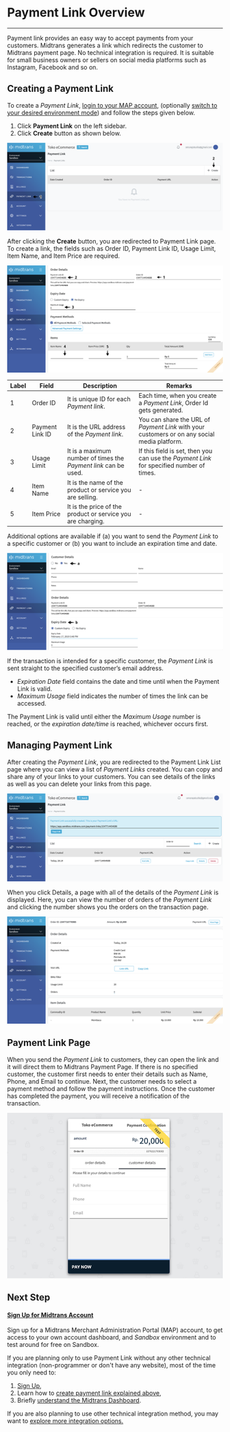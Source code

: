 # Payment Link Overview
<hr>
Payment link provides an easy way to accept payments from your customers. Midtrans generates a link which redirects the customer to Midtrans payment page. No technical integration is required. It is suitable for small business owners or sellers on social media platforms such as Instagram, Facebook and so on.

## Creating a Payment Link
To create a _Payment Link_, [login to your MAP account](/en/overview.md#accessing-midtrans-administration-portal), (optionally [switch to your desired environment mode](/en/midtrans-account/overview.md#switching-environment)) and follow the steps given below.
1. Click **Payment Link** on the left sidebar.
2. Click **Create** button as shown below.

![Payment Link New](../../asset/image/paymentlink_new.png)

After clicking the **Create** button, you are redirected to Payment Link page. To create a link, the fields such as Order ID, Payment Link ID, Usage Limit, Item Name, and Item Price are required.

![Create Payment Link](../../asset/image/paymentlink_create.png)

| Label | Field | Description | Remarks |
| ----- | --------------- | ------------------------------------------------------------ | ------------------------------------------------------------ |
| 1 | Order ID | It is unique ID for each *Payment link*.| Each time, when you create a *Payment Link*, Order Id gets generated.|
| 2 | Payment Link ID | It is the URL address of the *Payment link*.| You can share the URL of *Payment Link* with your customers or on any social media platform. |
| 3 | Usage Limit | It is a maximum number of times the *Payment link* can be used.| If this field is set, then you can use the *Payment Link* for specified number of times.|
| 4 | Item Name | It is the name of the product or service you are selling.| - |
| 5 | Item Price | It is the price of the product or service you are charging.| - |

Additional options are available if (a) you want to send the *Payment Link* to a specific customer or (b) you want to include an expiration time and date.

![Options Payment Link](../../asset/image/paymentlink_options.png)

If the transaction is intended for a specific customer, the *Payment Link* is sent straight to the specified customer’s email address. 
- *Expiration Date* field contains the date and time until when the Payment Link is valid. 
- *Maximum Usage* field indicates the number of times the link can be accessed. 

The Payment Link is valid until either the *Maximum Usage* number is reached, or the *expiration date/time* is reached, whichever occurs first.

## Managing Payment Link
After creating the *Payment Link*, you are redirected to the Payment Link List page where you can view a list of *Payment Links* created. You can copy and share any of your links to your customers. You can see details of the links as well as you can delete your links from this page.

![List Payment Link](../../asset/image/paymentlink_list.png)

When you click Details, a page with all of the details of the *Payment Link* is displayed. Here, you can view the number of orders of the *Payment Link* and clicking the number shows you the orders on the transaction page.

![Details Payment Link](../../asset/image/paymentlink_details.png)

## Payment Link Page
When you send the *Payment Link* to customers, they can open the link and it will direct them to Midtrans Payment Page. If there is no specified customer, the customer first needs to enter their details such as Name, Phone, and Email to continue. Next, the customer needs to select a payment method and follow the payment instructions. Once the customer has completed the payment, you will receive a notification of the transaction.

![Create Payment Link](../../asset/image/paymentlink-test-payment.png ':size=400')

## Next Step

<div class="my-card">

#### [Sign Up for Midtrans Account](/en/midtrans-account/overview.md)
Sign up for a Midtrans Merchant Administration Portal (MAP) account, to get access to your own account dashboard, and *Sandbox* environment and to test around for free on Sandbox.
</div>

If you are planning only to use Payment Link without any other technical integration (non-programmer or don't have any website), most of the time you only need to: 
1. [Sign Up](/en/midtrans-account/overview.md), 
2. Learn how to [create payment link explained above](#payment-link-overview), 
3. Briefly [understand the Midtrans Dashboard](/en/after-payment/dashboard-usage.md).

If you are also planning to use other technical integration method, you may want to [explore more integration options.](/en/payments/overview.md)
